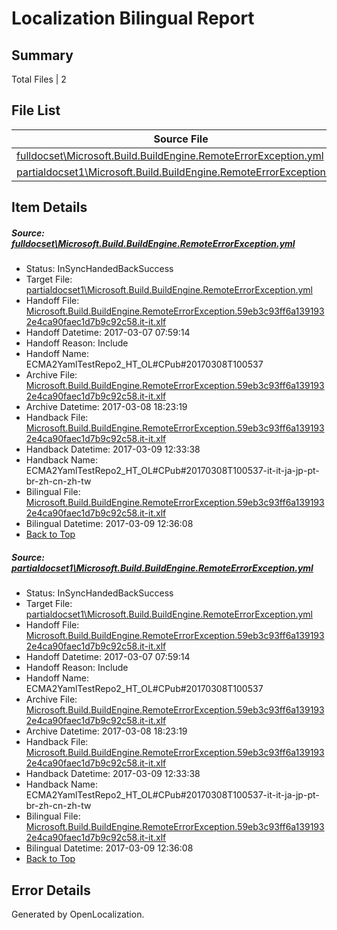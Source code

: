 # <a name='report-top'></a> Localization Bilingual Report

## Summary
 Total Files | 2

## File List
 Source File | Status | Details 
 ----------- | ------ | ------- 
 [fulldocset\Microsoft.Build.BuildEngine.RemoteErrorException.yml](https://github.com/OpenLocalizationTestOrg/ECMA2YamlTestRepo2/blob/9a577bbd8ead778fd4723fbdbce691e69b3b14d4/fulldocset/Microsoft.Build.BuildEngine.RemoteErrorException.yml) | InSyncHandedBackSuccess | [Details](#dc8e60c6074c4fff87f380f3b47ce74f9639e29573803)
 [partialdocset1\Microsoft.Build.BuildEngine.RemoteErrorException.yml](https://github.com/OpenLocalizationTestOrg/ECMA2YamlTestRepo2/blob/9a577bbd8ead778fd4723fbdbce691e69b3b14d4/partialdocset1/Microsoft.Build.BuildEngine.RemoteErrorException.yml) | InSyncHandedBackSuccess | [Details](#dc8e60c6074c4fff87f380f3b47ce74f9639e29587894)

## Item Details
##### <a name='dc8e60c6074c4fff87f380f3b47ce74f9639e29573803'></a> Source: [fulldocset\Microsoft.Build.BuildEngine.RemoteErrorException.yml](https://github.com/OpenLocalizationTestOrg/ECMA2YamlTestRepo2/blob/9a577bbd8ead778fd4723fbdbce691e69b3b14d4/fulldocset/Microsoft.Build.BuildEngine.RemoteErrorException.yml)
* Status: InSyncHandedBackSuccess
* Target File: [partialdocset1\Microsoft.Build.BuildEngine.RemoteErrorException.yml](https://github.com/OpenLocalizationTestOrg/ECMA2YamlTestRepo2.it-it/blob/49eda1fbd9eff91c2fb1372437a305da44e8f80f/partialdocset1/Microsoft.Build.BuildEngine.RemoteErrorException.yml)
* Handoff File: [Microsoft.Build.BuildEngine.RemoteErrorException.59eb3c93ff6a1391932e4ca90faec1d7b9c92c58.it-it.xlf](https://github.com/OpenLocalizationTestOrg/ECMA2YamlTestRepo2.handoff/blob/cdd74e302fd6899c7b560b5b3839e49022bd2ea0/ol-handoff/OpenLocalizationTestOrg/ECMA2YamlTestRepo2.it-it/master/partialdocset1/Microsoft.Build.BuildEngine.RemoteErrorException.59eb3c93ff6a1391932e4ca90faec1d7b9c92c58.it-it.xlf)
* Handoff Datetime: 2017-03-07 07:59:14
* Handoff Reason: Include
* Handoff Name: ECMA2YamlTestRepo2_HT_OL#CPub#20170308T100537
* Archive File: [Microsoft.Build.BuildEngine.RemoteErrorException.59eb3c93ff6a1391932e4ca90faec1d7b9c92c58.it-it.xlf](https://github.com/OpenLocalizationTestOrg/ECMA2YamlTestRepo2.handoff/blob/990ce0ae5273f943357808cb08ff40c5371bc3a7/ol-archive/OpenLocalizationTestOrg/ECMA2YamlTestRepo2.it-it/master/partialdocset1/Microsoft.Build.BuildEngine.RemoteErrorException.59eb3c93ff6a1391932e4ca90faec1d7b9c92c58.it-it.xlf)
* Archive Datetime: 2017-03-08 18:23:19
* Handback File: [Microsoft.Build.BuildEngine.RemoteErrorException.59eb3c93ff6a1391932e4ca90faec1d7b9c92c58.it-it.xlf](https://github.com/OpenLocalizationTestOrg/ECMA2YamlTestRepo2.handback/blob/77d2f7799025e3dd246898d8319d9bcbfc629c94/ol-handback/OpenLocalizationTestOrg/ECMA2YamlTestRepo2.it-it/master/partialdocset1/Microsoft.Build.BuildEngine.RemoteErrorException.59eb3c93ff6a1391932e4ca90faec1d7b9c92c58.it-it.xlf)
* Handback Datetime: 2017-03-09 12:33:38
* Handback Name: ECMA2YamlTestRepo2_HT_OL#CPub#20170308T100537-it-it-ja-jp-pt-br-zh-cn-zh-tw
* Bilingual File: [Microsoft.Build.BuildEngine.RemoteErrorException.59eb3c93ff6a1391932e4ca90faec1d7b9c92c58.it-it.xlf](https://github.com/OpenLocalizationTestOrg/ECMA2YamlTestRepo2.handback/blob/77d2f7799025e3dd246898d8319d9bcbfc629c94/ol-handback/OpenLocalizationTestOrg/ECMA2YamlTestRepo2.it-it/master/partialdocset1/Microsoft.Build.BuildEngine.RemoteErrorException.59eb3c93ff6a1391932e4ca90faec1d7b9c92c58.it-it.xlf)
* Bilingual Datetime: 2017-03-09 12:36:08
* [Back to Top](#report-top)

##### <a name='dc8e60c6074c4fff87f380f3b47ce74f9639e29587894'></a> Source: [partialdocset1\Microsoft.Build.BuildEngine.RemoteErrorException.yml](https://github.com/OpenLocalizationTestOrg/ECMA2YamlTestRepo2/blob/9a577bbd8ead778fd4723fbdbce691e69b3b14d4/partialdocset1/Microsoft.Build.BuildEngine.RemoteErrorException.yml)
* Status: InSyncHandedBackSuccess
* Target File: [partialdocset1\Microsoft.Build.BuildEngine.RemoteErrorException.yml](https://github.com/OpenLocalizationTestOrg/ECMA2YamlTestRepo2.it-it/blob/49eda1fbd9eff91c2fb1372437a305da44e8f80f/partialdocset1/Microsoft.Build.BuildEngine.RemoteErrorException.yml)
* Handoff File: [Microsoft.Build.BuildEngine.RemoteErrorException.59eb3c93ff6a1391932e4ca90faec1d7b9c92c58.it-it.xlf](https://github.com/OpenLocalizationTestOrg/ECMA2YamlTestRepo2.handoff/blob/cdd74e302fd6899c7b560b5b3839e49022bd2ea0/ol-handoff/OpenLocalizationTestOrg/ECMA2YamlTestRepo2.it-it/master/partialdocset1/Microsoft.Build.BuildEngine.RemoteErrorException.59eb3c93ff6a1391932e4ca90faec1d7b9c92c58.it-it.xlf)
* Handoff Datetime: 2017-03-07 07:59:14
* Handoff Reason: Include
* Handoff Name: ECMA2YamlTestRepo2_HT_OL#CPub#20170308T100537
* Archive File: [Microsoft.Build.BuildEngine.RemoteErrorException.59eb3c93ff6a1391932e4ca90faec1d7b9c92c58.it-it.xlf](https://github.com/OpenLocalizationTestOrg/ECMA2YamlTestRepo2.handoff/blob/990ce0ae5273f943357808cb08ff40c5371bc3a7/ol-archive/OpenLocalizationTestOrg/ECMA2YamlTestRepo2.it-it/master/partialdocset1/Microsoft.Build.BuildEngine.RemoteErrorException.59eb3c93ff6a1391932e4ca90faec1d7b9c92c58.it-it.xlf)
* Archive Datetime: 2017-03-08 18:23:19
* Handback File: [Microsoft.Build.BuildEngine.RemoteErrorException.59eb3c93ff6a1391932e4ca90faec1d7b9c92c58.it-it.xlf](https://github.com/OpenLocalizationTestOrg/ECMA2YamlTestRepo2.handback/blob/77d2f7799025e3dd246898d8319d9bcbfc629c94/ol-handback/OpenLocalizationTestOrg/ECMA2YamlTestRepo2.it-it/master/partialdocset1/Microsoft.Build.BuildEngine.RemoteErrorException.59eb3c93ff6a1391932e4ca90faec1d7b9c92c58.it-it.xlf)
* Handback Datetime: 2017-03-09 12:33:38
* Handback Name: ECMA2YamlTestRepo2_HT_OL#CPub#20170308T100537-it-it-ja-jp-pt-br-zh-cn-zh-tw
* Bilingual File: [Microsoft.Build.BuildEngine.RemoteErrorException.59eb3c93ff6a1391932e4ca90faec1d7b9c92c58.it-it.xlf](https://github.com/OpenLocalizationTestOrg/ECMA2YamlTestRepo2.handback/blob/77d2f7799025e3dd246898d8319d9bcbfc629c94/ol-handback/OpenLocalizationTestOrg/ECMA2YamlTestRepo2.it-it/master/partialdocset1/Microsoft.Build.BuildEngine.RemoteErrorException.59eb3c93ff6a1391932e4ca90faec1d7b9c92c58.it-it.xlf)
* Bilingual Datetime: 2017-03-09 12:36:08
* [Back to Top](#report-top)


## Error Details

Generated by OpenLocalization.
